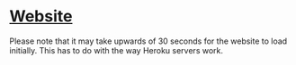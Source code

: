 # [Website](http://heroku-group4-tempeturs.herokuapp.com/#/)

Please note that it may take upwards of 30 seconds for the website to load initially. This has to do with the way Heroku servers work.